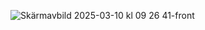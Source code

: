 ![Skärmavbild 2025-03-10 kl  09 26 41-front](https://github.com/user-attachments/assets/58a4e83a-5a60-44f5-ab69-2b7968c02e35)
